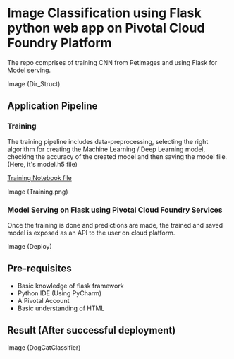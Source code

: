 # Image Classification using Flask python web app on Pivotal Cloud Foundry Platform  

The repo comprises of training CNN from Petimages and using Flask for Model serving.

Image (Dir_Struct) 

## Application Pipeline 

### Training

The training pipeline includes data-preprocessing, selecting the right algorithm for creating the Machine Learning / Deep Learning model, checking the accuracy of the created model and then saving the model file. (Here, it's model.h5 file)

[Training Notebook file](cnn.py)

Image (Training.png)


### Model Serving on Flask using Pivotal Cloud Foundry Services 
Once the training is done and predictions are made, the trained and saved model is exposed as an API to the user on cloud platform. 

Image (Deploy) 

## Pre-requisites
- Basic knowledge of flask framework
- Python IDE (Using PyCharm) 
- A Pivotal Account 
- Basic understanding of HTML 

## Result (After successful deployment) 

Image (DogCatClassifier) 



